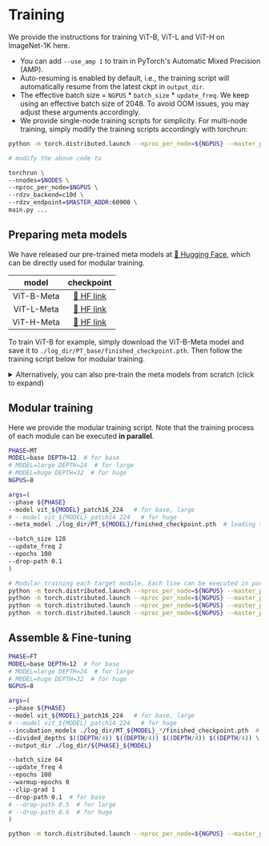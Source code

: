 # Training
We provide the instructions for training ViT-B, ViT-L and ViT-H on ImageNet-1K here.

- You can add `--use_amp 1` to train in PyTorch's Automatic Mixed Precision (AMP).
- Auto-resuming is enabled by default, i.e., the training script will automatically resume from the latest ckpt in <code>output_dir</code>.
- The effective batch size = `NGPUS` * `batch_size` * `update_freq`. We keep using an effective batch size of 2048. To avoid OOM issues, you may adjust these arguments accordingly.
- We provide single-node training scripts for simplicity. For multi-node training, simply modify the training scripts accordingly with torchrun:

```bash
python -m torch.distributed.launch --nproc_per_node=${NGPUS} --master_port=23346 --use_env main.py ...

# modify the above code to

torchrun \
--nnodes=$NODES \
--nproc_per_node=$NGPUS \
--rdzv_backend=c10d \
--rdzv_endpoint=$MASTER_ADDR:60900 \
main.py ...
```


## Preparing meta models

We have released our pre-trained meta models at [🤗 Hugging Face](https://huggingface.co/nzl-thu/Model-Assembling/tree/main/log_dir), which can be directly used for modular training.

|   model    |                                                    checkpoint                                                     |
|:----------:|:-----------------------------------------------------------------------------------------------------------------:|
| ViT-B-Meta |  [🤗 HF link](https://huggingface.co/nzl-thu/Model-Assembling/blob/main/log_dir/PT_base/finished_checkpoint.pth)  |
| ViT-L-Meta | [🤗 HF link]( https://huggingface.co/nzl-thu/Model-Assembling/blob/main/log_dir/PT_large/finished_checkpoint.pth) |
| ViT-H-Meta | [🤗 HF link]( https://huggingface.co/nzl-thu/Model-Assembling/blob/main/log_dir/PT_huge/finished_checkpoint.pth)  |

To train ViT-B for example, simply download the ViT-B-Meta model and save it to <code>./log_dir/PT_base/finished_checkpoint.pth</code>. Then follow the training script below for modular training.

<details>
<summary>Alternatively, you can also pre-train the meta models from scratch (click to expand)</summary>

```bash
PHASE=PT
MODEL=base  # for base
# MODEL=large  # for large
# MODEL=huge  # for huge
NGPUS=8

args=(
--phase ${PHASE} 
--model vit_${MODEL}_patch16_224   # for base, large
# --model vit_${MODEL}_patch14_224   # for huge
--divided_depths 1 1 1 1 
--output_dir ./log_dir/${PHASE}_${MODEL}

--batch_size 256
--epochs 300 
--drop-path 0 
)

python -m torch.distributed.launch --nproc_per_node=${NGPUS} --master_port=23346 --use_env main.py "${args[@]}"
```

</details>


## Modular training
Here we provide the modular training script. Note that the training process of each module can be executed **in parallel**.

```bash
PHASE=MT
MODEL=base DEPTH=12  # for base
# MODEL=large DEPTH=24  # for large
# MODEL=huge DEPTH=32  # for huge
NGPUS=8

args=(
--phase ${PHASE} 
--model vit_${MODEL}_patch16_224   # for base, large
# --model vit_${MODEL}_patch14_224   # for huge
--meta_model ./log_dir/PT_${MODEL}/finished_checkpoint.pth  # loading the pre-trained meta model

--batch_size 128
--update_freq 2
--epochs 100 
--drop-path 0.1
)

# Modular training each target module. Each line can be executed in parallel.
python -m torch.distributed.launch --nproc_per_node=${NGPUS} --master_port=23346 --use_env main.py "${args[@]}" --idx 0 --divided_depths $((DEPTH/4)) 1 1 1 --output_dir ./log_dir/${PHASE}_${MODEL}_0
python -m torch.distributed.launch --nproc_per_node=${NGPUS} --master_port=23346 --use_env main.py "${args[@]}" --idx 1 --divided_depths 1 $((DEPTH/4)) 1 1 --output_dir ./log_dir/${PHASE}_${MODEL}_1
python -m torch.distributed.launch --nproc_per_node=${NGPUS} --master_port=23346 --use_env main.py "${args[@]}" --idx 2 --divided_depths 1 1 $((DEPTH/4)) 1 --output_dir ./log_dir/${PHASE}_${MODEL}_2
python -m torch.distributed.launch --nproc_per_node=${NGPUS} --master_port=23346 --use_env main.py "${args[@]}" --idx 3 --divided_depths 1 1 1 $((DEPTH/4)) --output_dir ./log_dir/${PHASE}_${MODEL}_3

```

## Assemble & Fine-tuning

```bash
PHASE=FT
MODEL=base DEPTH=12  # for base
# MODEL=large DEPTH=24  # for large
# MODEL=huge DEPTH=32  # for huge
NGPUS=8

args=(
--phase ${PHASE} 
--model vit_${MODEL}_patch16_224   # for base, large
# --model vit_${MODEL}_patch14_224   # for huge
--incubation_models ./log_dir/MT_${MODEL}_*/finished_checkpoint.pth  # for assembling
--divided_depths $((DEPTH/4)) $((DEPTH/4)) $((DEPTH/4)) $((DEPTH/4)) \
--output_dir ./log_dir/${PHASE}_${MODEL}

--batch_size 64
--update_freq 4
--epochs 100 
--warmup-epochs 0
--clip-grad 1
--drop-path 0.1  # for base
# --drop-path 0.5  # for large
# --drop-path 0.6  # for huge
)

python -m torch.distributed.launch --nproc_per_node=${NGPUS} --master_port=23346 --use_env main.py "${args[@]}"
```
